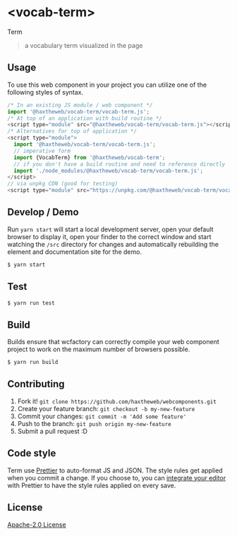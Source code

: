 # &lt;vocab-term&gt;

Term
> a vocabulary term visualized in the page

## Usage
To use this web component in your project you can utilize one of the following styles of syntax.

```js
/* In an existing JS module / web component */
import '@haxtheweb/vocab-term/vocab-term.js';
/* At top of an application with build routine */
<script type="module" src="@haxtheweb/vocab-term/vocab-term.js"></script>
/* Alternatives for top of application */
<script type="module">
  import '@haxtheweb/vocab-term/vocab-term.js';
  // imperative form
  import {VocabTerm} from '@haxtheweb/vocab-term';
  // if you don't have a build routine and need to reference directly
  import './node_modules/@haxtheweb/vocab-term/vocab-term.js';
</script>
// via unpkg CDN (good for testing)
<script type="module" src="https://unpkg.com/@haxtheweb/vocab-term/vocab-term.js"></script>
```

## Develop / Demo
Run `yarn start` will start a local development server, open your default browser to display it, open your finder to the correct window and start watching the `/src` directory for changes and automatically rebuilding the element and documentation site for the demo.
```bash
$ yarn start
```

## Test

```bash
$ yarn run test
```

## Build
Builds ensure that wcfactory can correctly compile your web component project to
work on the maximum number of browsers possible.
```bash
$ yarn run build
```

## Contributing

1. Fork it! `git clone https://github.com/haxtheweb/webcomponents.git`
2. Create your feature branch: `git checkout -b my-new-feature`
3. Commit your changes: `git commit -m 'Add some feature'`
4. Push to the branch: `git push origin my-new-feature`
5. Submit a pull request :D

## Code style

Term  use [Prettier][prettier] to auto-format JS and JSON.  The style rules get applied when you commit a change.  If you choose to, you can [integrate your editor][prettier-ed] with Prettier to have the style rules applied on every save.

[prettier]: https://github.com/prettier/prettier/
[prettier-ed]: https://github.com/prettier/prettier/#editor-integration
[polyserve]: https://github.com/Polymer/polyserve
[web-component-tester]: https://github.com/Polymer/web-component-tester

## License
[Apache-2.0 License](http://opensource.org/licenses/Apache-2.0)